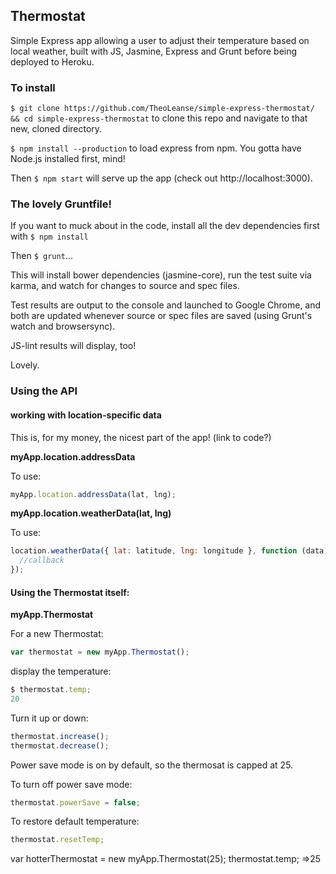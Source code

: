 ## Thermostat

Simple Express app allowing a user to adjust their temperature based on local weather, built with JS, Jasmine, Express and Grunt before being deployed to Heroku.

### To install

`$ git clone https://github.com/TheoLeanse/simple-express-thermostat/ && cd simple-express-thermostat` to clone this repo and navigate to that new, cloned directory.

`$ npm install --production` to load express from npm. You gotta have Node.js installed first, mind!

Then `$ npm start` will serve up the app (check out http://localhost:3000).

### The lovely Gruntfile!

If you want to muck about in the code, install all the dev dependencies first with `$ npm install`

Then `$ grunt`...

This will install bower dependencies (jasmine-core), run the test suite via karma, and watch for changes to source and spec files.

Test results are output to the console and launched to Google Chrome, and both are updated whenever source or spec files are saved (using Grunt's watch and browsersync).

JS-lint results will display, too!

Lovely.

### Using the API

#### working with location-specific data

This is, for my money, the nicest part of the app! (link to code?)

**myApp.location.addressData**

To use:
```js
myApp.location.addressData(lat, lng);
```

**myApp.location.weatherData(lat, lng)**

To use:
```js
location.weatherData({ lat: latitude, lng: longitude }, function (data) {
  //callback  
});
```

#### Using the Thermostat itself:

**myApp.Thermostat**

For a new Thermostat:

```js
var thermostat = new myApp.Thermostat();
```

display the temperature:

```js
$ thermostat.temp;
20
```

Turn it up or down:

```js
thermostat.increase();
thermostat.decrease();
```

Power save mode is on by default, so the thermosat is capped at 25.

To turn off power save mode:

```js
thermostat.powerSave = false;
```

To restore default temperature:

```js
thermostat.resetTemp;
```
var hotterThermostat = new myApp.Thermostat(25);
thermostat.temp;
=>25
```

